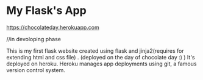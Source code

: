 # My Flask's App

https://chocolateday.herokuapp.com

//in devoloping phase

This is my first flask website created using flask and jinja2(requires for extending html and css file) .
(deployed on the day of chocolate day :) )
It's deployed on heroku. 
Heroku manages app deployments using git, a famous version control system.

